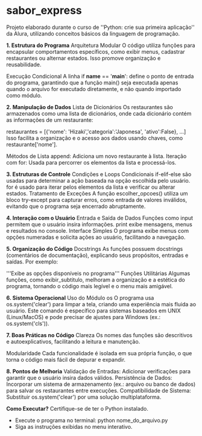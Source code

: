 # sabor_express
Projeto elaborado durante o curso de ''Python: crie sua primeira aplicação'' da Alura, utilizando conceitos básicos da linguagem de programação.

**1. Estrutura do Programa**
Arquitetura Modular
O código utiliza funções para encapsular comportamentos específicos, como exibir menus, cadastrar restaurantes ou alternar estados. Isso promove organização e reusabilidade.

Execução Condicional
A linha if __name__ == '__main__': define o ponto de entrada do programa, garantindo que a função main() seja executada apenas quando o arquivo for executado diretamente, e não quando importado como módulo.

**2. Manipulação de Dados**
Lista de Dicionários
Os restaurantes são armazenados como uma lista de dicionários, onde cada dicionário contém as informações de um restaurante:

restaurantes = [{'nome': 'Hizaki','categoria':'Japonesa', 'ativo':False}, ...]
Isso facilita a organização e o acesso aos dados usando chaves, como restaurante['nome'].

Métodos de Lista
append: Adiciona um novo restaurante à lista.
Iteração com for: Usada para percorrer os elementos da lista e processá-los.

**3. Estruturas de Controle**
Condições e Loops
Condicionais if-elif-else são usadas para determinar a ação baseada na opção escolhida pelo usuário.
for é usado para iterar pelos elementos da lista e verificar ou alterar estados.
Tratamento de Exceções
A função escolher_opcoes() utiliza um bloco try-except para capturar erros, como entrada de valores inválidos, evitando que o programa seja encerrado abruptamente.

**4. Interação com o Usuário**
Entrada e Saída de Dados
Funções como input permitem que o usuário insira informações.
print exibe mensagens, menus e resultados no console.
Interface Simples
O programa exibe menus com opções numeradas e solicita ações ao usuário, facilitando a navegação.

**5. Organização do Código**
Docstrings
As funções possuem docstrings (comentários de documentação), explicando seus propósitos, entradas e saídas. Por exemplo:

'''Exibe as opções disponíveis no programa'''
Funções Utilitárias
Algumas funções, como exibir_subtitulo, melhoram a organização e a estética do programa, tornando o código mais legível e o menu mais amigável.

**6. Sistema Operacional**
Uso do Módulo os
O programa usa os.system('clear') para limpar a tela, criando uma experiência mais fluida ao usuário. Este comando é específico para sistemas baseados em UNIX (Linux/MacOS) e pode precisar de ajustes para Windows (ex.: os.system('cls')).

**7. Boas Práticas no Código**
Clareza
Os nomes das funções são descritivos e autoexplicativos, facilitando a leitura e manutenção.

Modularidade
Cada funcionalidade é isolada em sua própria função, o que torna o código mais fácil de depurar e expandir.

**8. Pontos de Melhoria**
Validação de Entradas: Adicionar verificações para garantir que o usuário insira dados válidos.
Persistência de Dados: Incorporar um sistema de armazenamento (ex.: arquivo ou banco de dados) para salvar os restaurantes entre execuções.
Compatibilidade de Sistema: Substituir os.system('clear') por uma solução multiplataforma.

**Como Executar?**
Certifique-se de ter o Python instalado.
- Execute o programa no terminal: python nome_do_arquivo.py
- Siga as instruções exibidas no menu interativo.
